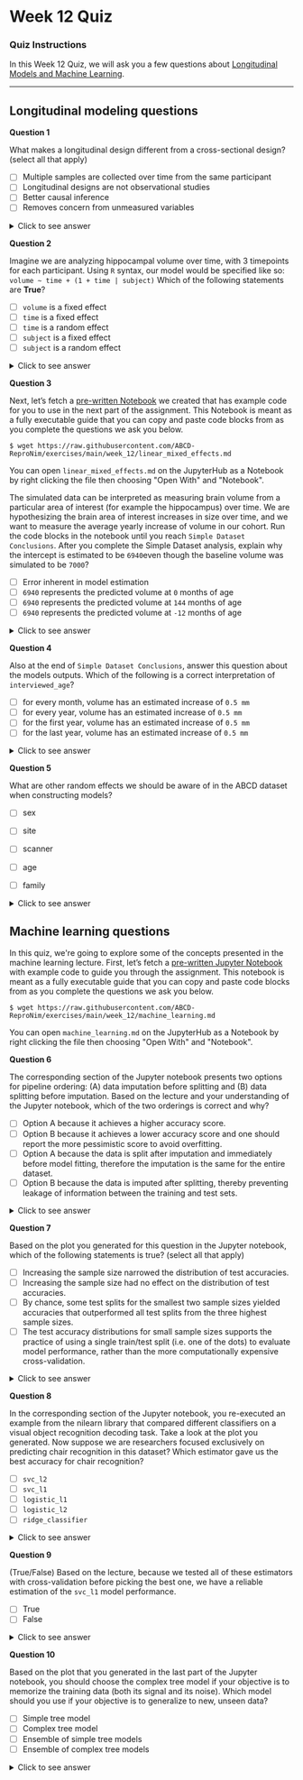 # Week 12 Quiz

### Quiz Instructions

In this Week 12 Quiz, we will ask you a few questions about [Longitudinal Models and Machine Learning](https://abcd-repronim.github.io/materials/week-12/).

***

## Longitudinal modeling questions

**Question 1**

What makes a longitudinal design different from a cross-sectional design?
(select all that apply)

- [ ] Multiple samples are collected over time from the same participant
- [ ] Longitudinal designs are not observational studies
- [ ] Better causal inference
- [ ] Removes concern from unmeasured variables

<details>
<summary>Click to see answer</summary>

- [x] Multiple samples are collected over time from the same participant
  - Cross sectional designs only collect samples at one time point.
- [ ] Longitudinal designs are not observational studies
  - There is no inherit intervention in longitudinal studies making them observational as well.
- [x] Better causal inference
  - ["Longitudinal data have the ability to establish temporal precedence, thus improving
    causal inference over cross-sectional studies because observations of an outcome at a
    prior time point may be controlled."](https://www.sciencedirect.com/science/article/pii/S1878929317300300)    
- [ ] Removes concern from unmeasured variables
  - ["As with cross-sectional data, longitudinal data can suffer from unmeasured third variables that confound causality"](https://www.sciencedirect.com/science/article/pii/S1878929317300300)


***

</details>

**Question 2**

Imagine we are analyzing hippocampal volume over time, with 3 timepoints for each participant. Using `R` syntax, our model would be specified like so:
`volume ~ time + (1 + time | subject)`
Which of the following statements are **True**?

- [ ] `volume` is a fixed effect
- [ ] `time` is a fixed effect
- [ ] `time` is a random effect
- [ ] `subject` is a fixed effect
- [ ] `subject` is a random effect

<details>
<summary>Click to see answer</summary>

- [ ] `volume` is a fixed effect
  - `volume` is the dependent/outcome variable.
- [x] `time` is a fixed effect
  - The main effect of `time` is being estimated.
- [x] `time` is a random effect
  - `time` is a random slope meaning the variance in subjects' growth over `time` is being estimated. 
- [ ] `subject` is a fixed effect
  - `subject` does not appear in the fixed effect portion of the equation.
- [x] `subject` is a random effect
  - `subject` is the grouping variable for which we have multiple observations
    over time.

***

</details>

**Question 3**

Next, let’s fetch a [pre-written Notebook](https://github.com/ABCD-ReproNim/exercises/blob/main/week_12/linear_mixed_effects.md) we created that has example code for you to use in the next part of the assignment. This Notebook is meant as a fully executable guide that you can copy and paste code blocks from as you complete the questions we ask you below. 

`$ wget https://raw.githubusercontent.com/ABCD-ReproNim/exercises/main/week_12/linear_mixed_effects.md`

You can open `linear_mixed_effects.md` on the JupyterHub as a Notebook by right clicking the file then choosing "Open With" and "Notebook".

The simulated data can be interpreted as measuring brain volume from a particular area of interest (for example the hippocampus) over time.
We are hypothesizing the brain area of interest increases in size over time, and we want to measure the average yearly increase of volume in our cohort.
Run the code blocks in the notebook until you reach `Simple Dataset Conclusions`.
After you complete the Simple Dataset analysis, explain why the intercept is estimated to be `6940`even though the baseline volume was simulated to be `7000`?

- [ ] Error inherent in model estimation
- [ ] `6940` represents the predicted volume at `0` months of age
- [ ] `6940` represents the predicted volume at `144` months of age
- [ ] `6940` represents the predicted volume at `-12` months of age

<details>
<summary>Click to see answer</summary>

- [x] `6940` represents the predicted volume at `0` months of age
  - We should think about the meaning of our intercepts and whether they make sense to us. It may make more sense if the intercept was 9 or 10 years old since that would represent the earliest observed data in our dataset. Extrapolating to 0 years old does not make much sense because we did not measure anyone at 0 years old, and it may be implausible to assume a linear model from 0 -10 years old.

***

</details>

**Question 4**

Also at the end of `Simple Dataset Conclusions`, answer this question about the models outputs.
Which of the following is a correct interpretation of `interviewed_age`?

- [ ] for every month, volume has an estimated increase of `0.5 mm`
- [ ] for every year, volume has an estimated increase of `0.5 mm`
- [ ] for the first year, volume has an estimated increase of `0.5 mm`
- [ ] for the last year, volume has an estimated increase of `0.5 mm`

<details>
<summary>Click to see answer</summary>

- [x] for every month, volume has an estimated increase of `0.5 mm`
  - `interview_age` is represented in months meaning the parameter represents monthly change. The simulation, however, represents the change in years, so a `6 mm` yearly change becomes a `0.5 mm` monthly change (`6 / 12 = 0.5`).

***

</details>

**Question 5**

What are other random effects we should be aware of in the ABCD dataset when constructing models?

- [ ] sex
- [ ] site
- [ ] scanner
- [ ] age
- [ ] family



<details>
<summary>Click to see answer</summary>

- [ ] sex
- [x] site
- [x] scanner
- [ ] age
- [x] family

***

</details>

## Machine learning questions

In this quiz, we're going to explore some of the concepts presented in the machine learning lecture. First, let’s fetch a [pre-written Jupyter Notebook](https://github.com/ABCD-ReproNim/exercises/blob/main/week_12/machine_learning.md) with example code to guide you through the assignment. This notebook is meant as a fully executable guide that you can copy and paste code blocks from as you complete the questions we ask you below.

`$ wget https://raw.githubusercontent.com/ABCD-ReproNim/exercises/main/week_12/machine_learning.md`

You can open `machine_learning.md` on the JupyterHub as a Notebook by right clicking the file then choosing "Open With" and "Notebook".

**Question 6**

The corresponding section of the Jupyter notebook presents two options for pipeline ordering: (A) data imputation before splitting and (B) data splitting before imputation. Based on the lecture and your understanding of the Jupyter notebook, which of the two orderings is correct and why?

- [ ] Option A because it achieves a higher accuracy score.
- [ ] Option B because it achieves a lower accuracy score and one should report the more pessimistic score to avoid overfitting.
- [ ] Option A because the data is split after imputation and immediately before model fitting, therefore the imputation is the same for the entire dataset.
- [ ] Option B because the data is imputed after splitting, thereby preventing leakage of information between the training and test sets.

<details>
<summary>Click to see answer</summary>

- [ ] Option A because it achieves a higher accuracy score.
  - The downstream model performance is not a factor in determining the correct order.
- [ ] Option B because it achieves a lower accuracy score and one should report the more pessimistic score to avoid overfitting.
  - It makes sense that the accuracy for option A is higher since the imputed values in the test set have "seen" information from the training set. However, this has more to do with the concept of leakage, not overfitting. Moreover, the choice of option B would be correct even if it resulted in improved accuracy. In fact, if you experiment with different random seeds, you may indeed find one for which option B improves model performance.
- [ ] Option A because the data is split after imputation and immediately before model fitting, therefore the imputation is the same for the entire dataset.
  - This option allows leakage of information between the train and test sets. The imputed values in the test set have "seen" information from the training set.
- [x] Option B because the data is imputed after splitting, thereby preventing leakage of information between the training and test sets.
  - This is the correct answer. Think of the imputation strategy as part of the model. It should be validated along with the `SVC` estimator.

***

</details>

**Question 7**

Based on the plot you generated for this question in the Jupyter notebook, which of the following statements is true?
(select all that apply)

- [ ] Increasing the sample size narrowed the distribution of test accuracies.
- [ ] Increasing the sample size had no effect on the distribution of test accuracies.
- [ ] By chance, some test splits for the smallest two sample sizes yielded accuracies that outperformed all test splits from the three highest sample sizes.
- [ ] The test accuracy distributions for small sample sizes supports the practice of using a single train/test split (i.e. one of the dots) to evaluate model performance, rather than the more computationally expensive cross-validation.

<details>
<summary>Click to see answer</summary>

- [x] Increasing the sample size narrowed the distribution of test accuracies.
  - Correct. As also noted in the lecture, large sample sizes yield tighter distributions of test error.
- [ ] Increasing the sample size had no effect on the distribution of test accuracies.
  - Incorrect. See above.
- [x] By chance, some test splits for the smallest two sample sizes yielded accuracies that outperformed all test splits from the three highest sample sizes.
  - This is a direct consequence of the points above. With wider test error distributions for small sample sizes, by chance, some test splits will yield dramatically better results from the tails of the wider distributions.
- [ ] The test accuracy distributions for small sample sizes supports the practice of using a single train/test split (i.e. one of the dots) to evaluate model performance, rather than the more computationally expensive cross-validation.
  - Quite the opposite. Because of the point directly above, it is crucial to evaluate model performance on more than just a single train/test split.

***

</details>

**Question 8**

In the corresponding section of the Jupyter notebook, you re-executed an example from the nilearn library that compared different classifiers on a visual object recognition decoding task. Take a look at the plot you generated. Now suppose we are researchers focused exclusively on predicting chair recognition in this dataset? Which estimator
gave us the best accuracy for chair recognition?

- [ ] `svc_l2`
- [ ] `svc_l1`
- [ ] `logistic_l1`
- [ ] `logistic_l2`
- [ ] `ridge_classifier`

<details>
<summary>Click to see answer</summary>

- [x] `svc_l1`
  - However, qualify this result with your understanding of test error distributions from the previous question.

***

</details>

**Question 9**

(True/False) Based on the lecture, because we tested all of these estimators with cross-validation before picking the best one, we have a reliable estimation of the `svc_l1` model performance.

- [ ] True
- [ ] False

<details>
<summary>Click to see answer</summary>

- [x] False
  - We used test set results (through cross-validation) to select the best model, thereby fitting the "model-choice" parameter to the test sets. Not that we've used all of our data, how then should we test that model choice?

***

</details>

**Question 10**

Based on the plot that you generated in the last part of the Jupyter notebook, you should choose the complex tree model if your objective is to memorize the training data (both its signal and its noise). Which model should you use if your objective is to generalize to new, unseen data?

- [ ] Simple tree model
- [ ] Complex tree model
- [ ] Ensemble of simple tree models
- [ ] Ensemble of complex tree models

<details>
<summary>Click to see answer</summary>

- [x] Ensemble of simple tree models
  - The simple tree ensemble generalizes to unseen data better than both the complex and simple individual decision trees. The example notebook does not test a complex tree ensemble, but you should try it out. How does an ensemble of complex trees compare to the ensemble of simple trees?

```python
regr_4 = AdaBoostRegressor(DecisionTreeRegressor(max_depth=15), n_estimators=300, random_state=rng)
```

***

</details>

